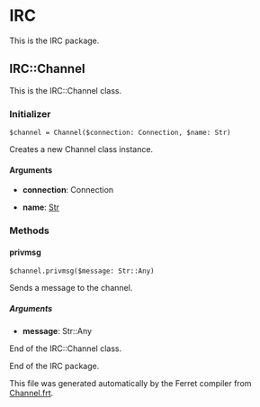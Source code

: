 # IRC

This is the IRC package.




## IRC::Channel

This is the IRC::Channel class.




### Initializer

```
$channel = Channel($connection: Connection, $name: Str)
```

Creates a new Channel class instance.


#### Arguments

* __connection__: Connection  

* __name__: [Str](/std/doc/String.md)  

### Methods

#### privmsg

```
$channel.privmsg($message: Str::Any)
```

Sends a message to the channel.


##### Arguments

* __message__: Str::Any  





End of the IRC::Channel class.






End of the IRC package.

This file was generated automatically by the Ferret compiler from
[Channel.frt](../Channel.frt).